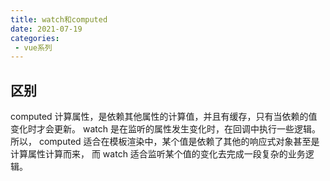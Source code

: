 ```yaml
---
title: watch和computed
date: 2021-07-19
categories: 
 - vue系列
---
```


## 区别
computed 计算属性，是依赖其他属性的计算值，并且有缓存，只有当依赖的值变化时才会更新。
watch 是在监听的属性发⽣变化时，在回调中执⾏⼀些逻辑。
所以， computed 适合在模板渲染中，某个值是依赖了其他的响应式对象甚⾄是计算属性计算⽽来，
⽽ watch 适合监听某个值的变化去完成⼀段复杂的业务逻辑。